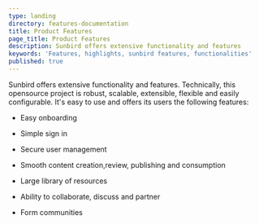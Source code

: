```yaml
---
type: landing
directory: features-documentation
title: Product Features
page_title: Product Features
description: Sunbird offers extensive functionality and features 
keywords: 'Features, highlights, sunbird features, functionalities'
published: true
--- 
```


Sunbird offers extensive functionality and features. Technically, this opensource project is robust, scalable, extensible, flexible and easily configurable. It's easy to use and offers its users the following features:

* Easy onboarding

* Simple sign in

* Secure user management

* Smooth content creation,review, publishing and consumption

* Large library of resources

* Ability to collaborate, discuss and partner

* Form communities
